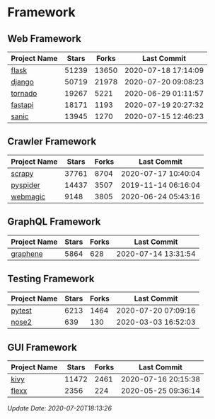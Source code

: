 # Framework

## Web Framework

| Project Name | Stars | Forks | Last Commit |
| ------------ | ----- | ----- | ----------- |
| [flask](https://github.com/pallets/flask) | 51239 | 13650 | 2020-07-18 17:14:09 |
| [django](https://github.com/django/django) | 50719 | 21978 | 2020-07-20 09:08:23 |
| [tornado](https://github.com/tornadoweb/tornado) | 19267 | 5221 | 2020-06-29 01:11:57 |
| [fastapi](https://github.com/tiangolo/fastapi) | 18171 | 1193 | 2020-07-19 20:27:32 |
| [sanic](https://github.com/huge-success/sanic) | 13945 | 1270 | 2020-07-15 12:46:23 |

## Crawler Framework

| Project Name | Stars | Forks | Last Commit |
| ------------ | ----- | ----- | ----------- |
| [scrapy](https://github.com/scrapy/scrapy) | 37761 | 8704 | 2020-07-17 10:40:04 |
| [pyspider](https://github.com/binux/pyspider) | 14437 | 3507 | 2019-11-14 06:16:04 |
| [webmagic](https://github.com/code4craft/webmagic) | 9148 | 3805 | 2020-06-24 05:43:16 |

## GraphQL Framework

| Project Name | Stars | Forks | Last Commit |
| ------------ | ----- | ----- | ----------- |
| [graphene](https://github.com/graphql-python/graphene) | 5864 | 628 | 2020-07-14 13:31:54 |

## Testing Framework

| Project Name | Stars | Forks | Last Commit |
| ------------ | ----- | ----- | ----------- |
| [pytest](https://github.com/pytest-dev/pytest) | 6213 | 1464 | 2020-07-20 07:09:16 |
| [nose2](https://github.com/nose-devs/nose2) | 639 | 130 | 2020-03-03 16:52:03 |

## GUI Framework

| Project Name | Stars | Forks | Last Commit |
| ------------ | ----- | ----- | ----------- |
| [kivy](https://github.com/kivy/kivy) | 11472 | 2461 | 2020-07-16 20:15:38 |
| [flexx](https://github.com/flexxui/flexx) | 2356 | 224 | 2020-05-25 09:36:14 |

*Update Date: 2020-07-20T18:13:26*